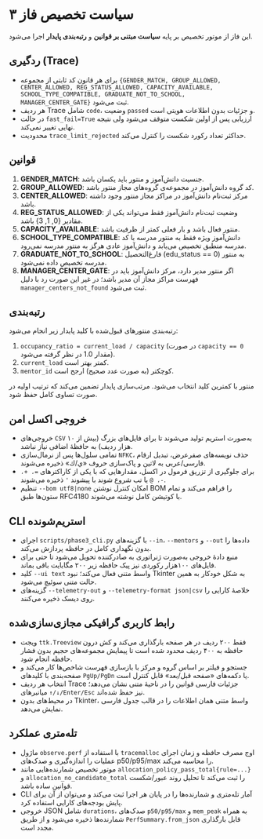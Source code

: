 # سیاست تخصیص فاز ۳

این فاز از موتور تخصیص بر پایه **سیاست مبتنی بر قوانین** و **رتبه‌بندی پایدار** اجرا می‌شود.

## ردگیری (Trace)

- برای هر قانون کد ثابتی از مجموعه `{GENDER_MATCH, GROUP_ALLOWED, CENTER_ALLOWED, REG_STATUS_ALLOWED, CAPACITY_AVAILABLE, SCHOOL_TYPE_COMPATIBLE, GRADUATE_NOT_TO_SCHOOL, MANAGER_CENTER_GATE}` ثبت می‌شود.
- هر ردیف Trace شامل `code`، وضعیت `passed` و جزئیات بدون اطلاعات هویتی است.
- در حالت `fast_fail=True` ارزیابی پس از اولین شکست متوقف می‌شود ولی نتیجه نهایی تغییر نمی‌کند.
- محدودیت `trace_limit_rejected` حداکثر تعداد رکورد شکست را کنترل می‌کند.

## قوانین

1. **GENDER_MATCH**: جنسیت دانش‌آموز و منتور باید یکسان باشد.
2. **GROUP_ALLOWED**: کد گروه دانش‌آموز در مجموعه‌ی گروه‌های مجاز منتور باشد.
3. **CENTER_ALLOWED**: مرکز ثبت‌نام دانش‌آموز در مراکز مجاز منتور وجود داشته باشد.
4. **REG_STATUS_ALLOWED**: وضعیت ثبت‌نام دانش‌آموز فقط می‌تواند یکی از مقادیر {0, 1, 3} باشد.
5. **CAPACITY_AVAILABLE**: منتور فعال باشد و بار فعلی کمتر از ظرفیت باشد.
6. **SCHOOL_TYPE_COMPATIBLE**: دانش‌آموز ویژه فقط به منتور مدرسه با کد مدرسه منطبق تخصیص می‌یابد و دانش‌آموز عادی هرگز به منتور مدرسه نمی‌رود.
7. **GRADUATE_NOT_TO_SCHOOL**: فارغ‌التحصیل (edu_status == 0) به منتور مدرسه تخصیص داده نمی‌شود.
8. **MANAGER_CENTER_GATE**: اگر منتور مدیر دارد، مرکز دانش‌آموز باید در فهرست مراکز مجاز آن مدیر باشد؛ در غیر این صورت رد با دلیل `manager_centers_not_found` ثبت می‌شود.

## رتبه‌بندی

رتبه‌بندی منتورهای قبول‌شده با کلید پایدار زیر انجام می‌شود:

1. `occupancy_ratio = current_load / capacity` (در صورت `capacity == 0` مقدار 1.0 در نظر گرفته می‌شود).
2. `current_load` کمتر بهتر است.
3. `mentor_id` کوچکتر (به صورت عدد صحیح) ارجح است.

منتور با کمترین کلید انتخاب می‌شود. مرتب‌سازی پایدار تضمین می‌کند که ترتیب اولیه در صورت تساوی کامل حفظ شود.

## خروجی اکسل امن

- خروجی‌های `CSV` به‌صورت استریم تولید می‌شوند تا برای فایل‌های بزرگ (بیش از ۱۰ هزار ردیف) به حافظهٔ اضافی نیاز نباشد.
- تمامی سلول‌ها پس از نرمال‌سازی `NFKC`، حذف نویسه‌های صفرعرض، تبدیل ارقام فارسی/عربی به لاتین و پاک‌سازی حروف «ي/ك» ذخیره می‌شوند.
- برای جلوگیری از تزریق فرمول در اکسل، مقدارهایی که با یکی از کاراکترهای `=، +، -، @` یا تب شروع شوند با پیشوند `'` ذخیره می‌شوند.
- تنظیم `--bom utf8|none` امکان کنترل نوشتن BOM را فراهم می‌کند و تمام ستون‌ها طبق RFC4180 با کوتیشن کامل نوشته می‌شوند.

## CLI استریم‌شونده

- اجرای `scripts/phase3_cli.py` با گزینه‌های `--in`، `--mentors` و `--out` داده‌ها را بدون نگهداری کامل در حافظه پردازش می‌کند.
- منبع دادهٔ خروجی به‌صورت ژنراتوری به صادرکننده تحویل می‌شود تا حتی برای فایل‌های ۱۰۰هزار رکوردی نیز پیک حافظه زیر ۲۰۰ مگابایت باقی بماند.
- کلید `--ui text` واسط متنی فعال می‌کند؛ نبود Tkinter به شکل خودکار به همین حالت متنی سوئیچ می‌شود.
- گزینه‌های `--telemetry-out` و `--telemetry-format json|csv` خلاصهٔ کارایی را روی دیسک ذخیره می‌کنند.

## رابط کاربری گرافیکی مجازی‌سازی‌شده

- ویجت `ttk.Treeview` فقط ۲۰۰ ردیف در هر صفحه بارگذاری می‌کند و کش درون حافظه به ۴۰۰ ردیف محدود شده است تا پیمایش مجموعه‌های حجیم بدون فشار حافظه انجام شود.
- جستجو و فیلتر بر اساس گروه و مرکز با بازسازی فهرست شاخص‌ها کار می‌کند و صفحه‌بندی با کلیدهای `PgUp/PgDn` یا دکمه‌های «صفحه قبل/بعد» قابل کنترل است.
- انتخاب هر ردیف Trace جزئیات فارسی قوانین را در ناحیهٔ متنی نشان می‌دهد؛ میانبرهای `↑/↓/Enter/Esc` نیز حفظ شده‌اند.
- در محیط‌های بدون Tkinter، واسط متنی همان اطلاعات را در قالب جدول فارسی نمایش می‌دهد.

## تله‌متری عملکرد

- ماژول `observe.perf` با استفاده از `tracemalloc` اوج مصرف حافظه و زمان اجرای عملیات را اندازه‌گیری و صدک‌های p50/p95/max را محاسبه می‌کند.
- موتور تخصیص شمارنده‌هایی مانند `allocation_policy_pass_total{rule=...}` و `allocation_no_candidate_total` را ثبت می‌کند تا تحلیل روند عبور/شکست قوانین ساده باشد.
- CLI آمار تله‌متری و شمارنده‌ها را در پایان هر اجرا ثبت می‌کند و می‌توان از آن برای پایش بودجه‌های کارایی استفاده کرد.
- خروجی JSON شامل `durations`، صدک‌های `p50/p95/max` و `mem_peak` به همراه شمارنده‌ها ذخیره می‌شود و از طریق `PerfSummary.from_json` قابل بارگذاری مجدد است.

